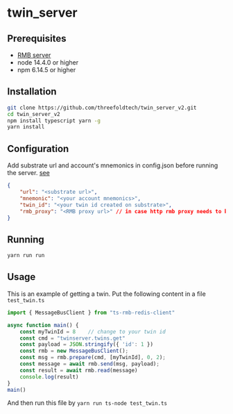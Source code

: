 # twin_server

## Prerequisites

- [RMB server](https://github.com/threefoldtech/rmb)
- node 14.4.0 or higher
- npm 6.14.5 or higher

## Installation

```bash
git clone https://github.com/threefoldtech/twin_server_v2.git
cd twin_server_v2
npm install typescript yarn -g
yarn install

```

## Configuration

Add substrate url and account's mnemonics in config.json before running the server. [see](https://github.com/threefoldtech/grid3_client_ts/blob/development/docs/test_setup.md#create-twin)

```json
{
    "url": "<substrate url>",
    "mnemonic": "<your account mnemonics>",
    "twin_id": "<your twin id created on substrate>",
    "rmb_proxy": "<RMB proxy url>" // in case http rmb proxy needs to be used instead of redis rmb
}
```

## Running

```bash
yarn run run
```

## Usage

This is an example of getting a twin.
Put the following content in a file `test_twin.ts`

```ts
import { MessageBusClient } from "ts-rmb-redis-client"

async function main() {
    const myTwinId = 8    // change to your twin id
    const cmd = "twinserver.twins.get"
    const payload = JSON.stringify({ 'id': 1 })
    const rmb = new MessageBusClient();
    const msg = rmb.prepare(cmd, [myTwinId], 0, 2);
    const message = await rmb.send(msg, payload);
    const result = await rmb.read(message)
    console.log(result)
}
main()
```

And then run this file by `yarn run ts-node test_twin.ts`
